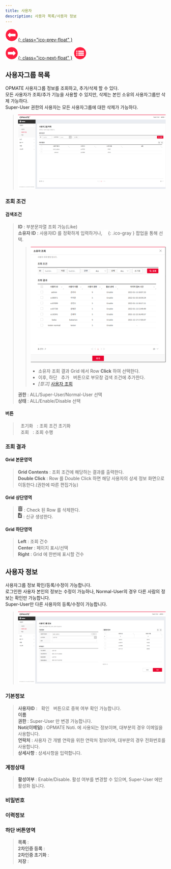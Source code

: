 ```yaml
---
title: 사용자
description: 사용자 목록/사용자 정보
---
```


<link rel="stylesheet" type="text/css" href="../css/opme.css">

<!-- Defined -->
[usergrp-lst]: img/usergrp-lst.png
[usergrp-dtl]: img/usergrp-dtl.png
[popup-user-lst]: img/popup-user-lst.png
[ico-search]: img/icon/ico-search.png
[ico-del]: img/icon/ico-del.png
[ico-add]: img/icon/ico-add.png  
[popup-user]: PopupUser.md

<!-- Floating Menu -->
[user]: User.md "사용자"
[index]: index.md "목차"
[role]: Role.md "역할"
[ico-prev]: img/icon/ico-prev.png
[ico-menu]: img/icon/ico-menu.png
[ico-next]: img/icon/ico-next.png
[![이전][ico-prev]{: class="ico-prev-float" }](User.md "사용자")
<!--[![목차](img/icon/ico-menu.png){: class="ico-menu-float" }](index "녹차")-->
[![다음][ico-next]{: class="ico-next-float" }][role]
[![목차](img/icon/ico-menu.png)](index.md "녹차")

## 사용자그룹 목록
OPMATE 사용자그룹 정보를 조회하고, 추가/삭제 할 수 있다.  
모든 사용자가 조회/추가 기능을 사용할 수 있지만, 삭제는 본인 소유의 사용자그룹만 삭제 가능하다.  
Super-User 권한의 사용자는 모든 사용자그룹에 대한 삭제가 가능하다.

>![사용자그룹 목록][usergrp-lst]

### 조회 조건

#### 검색조건
>**ID** : 부분문자열 조회 가능(Like)  
>**소유자 ID** : 사용자ID 를 정확하게 입력하거나, ![소유자 조회][ico-search]{: .ico-gray } 팝업을 통해 선택.  
>> ![소유자 조회][popup-user-lst]  
>> - 소유자 조회 결과 Grid 에서 Row **Click** 하여 선택한다.  
>> - 이후, 하단 <kbd class="btn-red">&nbsp;추가&nbsp;</kbd> 버튼으로 부모창 검색 조건에 추가한다.  
>> - *[참고]* [사용자 조회][popup-user]  
> 
>**권한** : ALL/Super-User/Normal-User 선택  
>**상태** : ALL/Enable/Disable 선택  

#### 버튼
><kbd class="btn-gray">&nbsp;초기화&nbsp;</kbd> : 조회 조건 초기화  
<kbd class="btn-red">&nbsp;조회&nbsp;</kbd> : 조회 수행  
 
### 조회 결과

#### Grid 본문영역
>**Grid Contents** : 조회 조건에 해당하는 결과를 출력한다.  
**Double Click** : Row 를 Double Click 하면 해당 사용자의 상세 정보 화면으로 이동한다.(권한에 따른 편집가능)  
 
#### Grid 상단영역  
> ![삭제][ico-del] : Check 된 Row 를 삭제한다.   
![추가/등록][ico-add] : 신규 생성한다.
 
#### Grid 하단영역
>**Left** : 조회 건수  
**Center** : 페이지 표시/선택  
**Right** : Grid 에 한번에 표시할 건수  


## 사용자 정보
사용자그룹 정보 확인/등록/수정이 가능합니다.  
로그인한 사용자 본인의 정보는 수정이 가능하나, Normal-User의 경우 다른 사람의 정보는 확인만 가능합니다.  
Super-User만 다른 사용자의 등록/수정이 가능합니다.  

>![사용자 정보][usergrp-dtl]
 
### 기본정보
>**사용자ID** : <kbd class="btn-gray">&nbsp;확인&nbsp;</kbd> 버튼으로 중복 여부 확인 가능합니다.  
**이름**  
**권한** : Super-User 만 변경 가능합니다.  
**Noti(이메일)** : OPMATE Noti. 에 사용되는 정보이며, 대부분의 경우 이메일을 사용합니다.  
**연락처** : 사용자 간 개별 연락을 위한 연락처 정보이며, 대부분의 경우 전화번호를 사용합니다.  
**상세사항** : 상세사항을 입력합니다.  

### 계정상태
>**활성여부** : Enable/Disable. 활성 여부를 변경할 수 있으며, Super-User 에만 활성화 됩니다.  

### 비밀번호
>

### 이력정보
>

### 하단 버튼영역
> **목록** :  
> **2차인증 등록** :  
> **2차인증 초기화** :  
> **저장** :  